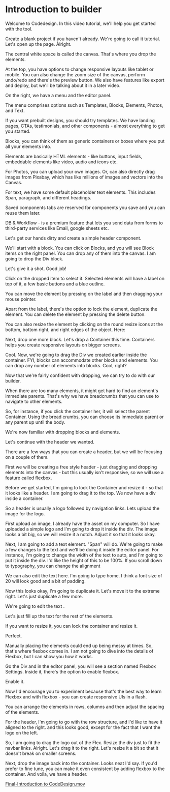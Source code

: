# Introduction to builder

Welcome to Codedesign. In this video tutorial, we'll help you get started with the tool.

Create a blank project if you haven't already. We're going to call it tutorial. Let's open up the page. Alright. 

The central white space is called the canvas. That's where you drop the elements.

At the top, you have options to change responsive layouts like tablet or mobile. You can also change the zoom size of the canvas, perform undo/redo and there's the preview button. We also have features like export and deploy, but we'll be talking about it in a later video. 

On the right, we have a menu and the editor panel.

The menu comprises  options such as Templates, Blocks, Elements, Photos, and Text. 

If you want prebuilt designs, you should try templates. We have landing pages, CTAs, testimonials, and other components - almost everything to get you started. 

Blocks, you can think of them as generic containers or boxes where you put all your elements into. 

Elements are basically HTML elements - like buttons, input fields, embeddable elements like video, audio and icons etc. 

For Photos, you can upload your own images. Or, can also directly drag images from Pixabay, which has like millions of images and vectors into the Canvas.

For text, we have some default placeholder text elements. This includes Span, paragraph, and different headings. 

Saved components tabs are reserved for components you save and you can reuse them later. 

DB & Workflow - is a premium feature that lets you send data from forms to third-party services like Email, google sheets etc. 

Let's get our hands dirty and create a simple header component. 

We'll start with a block.  You can click on Blocks, and you will see Block items on the right panel.  You can drop any of them into the canvas. I am going to drop the Div block. 

 Let's give it a shot. Good job!

Click on the dropped item to select it. Selected elements will have a label on top of it, a few basic buttons and a blue outline.

You can move the element by pressing on the label and then dragging your mouse pointer. 

Apart from the label, there's the option to lock the element, duplicate the element. You can delete the element by pressing the delete button.

You can also resize the element by clicking on the round resize icons at the bottom, bottom right, and right edges of the object. Here:

Next, drop one more block. Let's drop a Container this time. Containers helps you create responsive layouts on bigger screens. 

Cool. Now, we're going to drag the Div we created earlier inside the container. FYI, blocks can accommodate other blocks and elements. You can drop any number of elements into blocks. Cool, right?

Now that we're fairly confident with dropping, we can try to do with our builder.

When there are too many elements, it might get hard to find an element's immediate parents. That's why we have breadcrumbs that you can use to navigate to other elements.

So, for instance, if you click the container her, it will select the parent Container. Using the bread crumbs, you can choose its immediate parent or any parent up until the body.

We're now familiar with dropping blocks and elements.

Let's continue with the header we wanted. 

There are a few ways that you can create a header, but we will be focusing on a couple of them.

First we will be creating a free style header - just dragging and dropping elements into the canvas - but this usually isn't responsive, so we will use a feature called flexbox.

Before we get started, I'm going to lock the Container and resize it - so that it looks like a header. I am going to drag it to the top. We now have a div inside a container.

So a header is usually a logo followed by navigation links. Lets upload the image for the logo.

First upload an image, I already have the asset on my computer. So I have uploaded a simple logo and I'm going to drop it inside the div. The image looks a bit big, so we will resize it a notch. Adjust it so that it looks okay. 

Next, I am going to add a text element. "Span" will do. We're going to make a few changes to the text and we'll be doing it inside the editor panel. For instance, I'm going to change the width of the text to auto, and I'm going to put it inside the div. I'd like the height of this to be 100%. If you scroll down to typography, you can change the alignment

We can also edit the text here. I'm going to type home. I think a font size of 20 will look good and a bit of padding. 

Now this looks okay, I'm going to duplicate it. Let's move it to the extreme right. Let's just duplicate a few more.

We're going to edit the text .

Let's just fill up the text for the rest of the elements.

If you want to resize it, you can lock the container and resize it. 

Perfect. 

Manually placing the elements could end up being messy at times. So, that's where flexbox comes in. I am not going to dive into the details of Flexbox, but I can show you how it works. 

Go the Div and in the editor panel, you will see a section named Flexbox Settings. Inside it, there's the option to enable flexbox. 

Enable it. 

Now I'd encourage you to experiment because that's the best way to learn Flexbox and with flexbox - you can create responsive UIs in a flash.

You can arrange the elements in rows, columns and then adjust the spacing of the elements.

For the header, I'm going to go with the row structure, and I'd like to have it  aligned to the right. and this looks good, except for the fact that I want the logo on the left. 

So, I am going to drag the logo out of the Flex. Resize the div just to fit the navbar links. Alright. Let's drag it to the right. Let's resize it a bit so that it doesn't break on smaller screens. 

Next,  drop the image back into the container. Looks neat I'd say. If you'd prefer to fine tune, you can make it even consistent by adding flexbox to the container. And voila, we have a header.

[Final-Introduction to CodeDesign.mov](Introducti%20e16ed/Final-Introduction_to_CodeDesign.mov)
